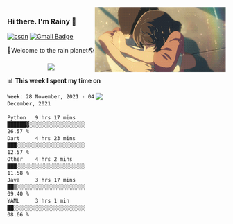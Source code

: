 <img  align='right' height="150" src="https://github.com/LikeRainDay/LikeRainDay/blob/master/pic/img_rain_1.gif?raw=true">



### Hi there. I'm Rainy :lemon:

[![csdn](https://img.shields.io/badge/-csdn-c14438?style=flat-square&logo=c&logoColor=white)](https://blog.csdn.net/qq_15807167)
[![Gmail Badge](https://img.shields.io/badge/-gmail-c14438?style=flat-square&logo=Gmail&logoColor=white&link=mailto:houshuai0816@gmail.com)](mailto:houshuai0816@gmail.com)

🚀Welcome to the rain planet🌎

<center>
<img align='center'  src="https://source.unsplash.com/random/1200x600">
</center>

📊 **This week I spent my time on**

<img align='right'   width="300" src="https://github-readme-stats.vercel.app/api?username=LikeRainDay&show_icons=true&title_color=fff&icon_color=79ff97&text_color=9f9f9f&bg_color=151515">

<!--START_SECTION:waka-->
```text
Week: 28 November, 2021 - 04 December, 2021

Python   9 hrs 17 mins   ██████▓░░░░░░░░░░░░░░░░░░   26.57 % 
Dart     4 hrs 23 mins   ███░░░░░░░░░░░░░░░░░░░░░░   12.57 % 
Other    4 hrs 2 mins    ███░░░░░░░░░░░░░░░░░░░░░░   11.58 % 
Java     3 hrs 17 mins   ██▒░░░░░░░░░░░░░░░░░░░░░░   09.40 % 
YAML     3 hrs 1 min     ██░░░░░░░░░░░░░░░░░░░░░░░   08.66 % 
```
<!--END_SECTION:waka-->
